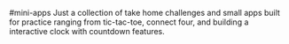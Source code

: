 #mini-apps
Just a collection of take home challenges and small apps built for practice ranging from tic-tac-toe, connect four, and building a interactive clock with countdown features.